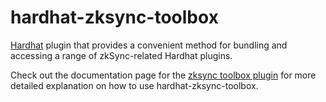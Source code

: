 # hardhat-zksync-toolbox

[Hardhat](https://hardhat.org/) plugin that provides a convenient method for bundling and accessing a range of zkSync-related Hardhat plugins.

Check out the documentation page for the [zksync toolbox plugin](https://era.zksync.io/docs/tools/hardhat/hardhat-zksync-toolbox.html) for more detailed explanation on how to use hardhat-zksync-toolbox.